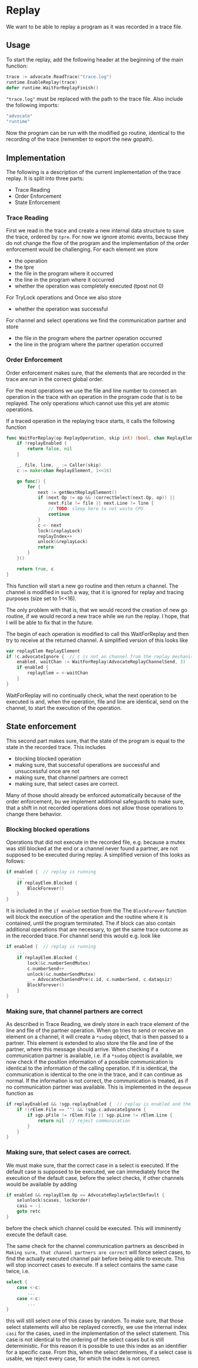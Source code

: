 # Replay
We want to be able to replay a program as it was recorded in a trace file. 

## Usage

To start the replay, add the following header at the beginning of the
main function:

```go
trace := advocate.ReadTrace("trace.log")
runtime.EnableReplay(trace)
defer runtime.WaitForReplayFinish()
```

`"trace.log"` must be replaced with the path to the trace file. Also include the following imports:
```go
"advocate"
"runtime"
```

Now the program can be run with the modified go routine, identical to the recording of the trace (remember to export the new gopath).

## Implementation
The following is a description of the current implementation of the trace replay.
It is split into three parts:

- Trace Reading
- Order Enforcement
- State Enforcement

### Trace Reading
First we read in the trace and create a new internal data structure to save
the trace, ordered by `tpre`. For now we ignore atomic events, because they do not change the flow of the program and the implementation of the order
enforcement would be challenging. For each element we store

- the operation
- the tpre
- the file in the program where it occurred
- the line in the program where it occurred
- whether the operation was completely executed (tpost not 0)

For TryLock operations and Once we also store

- whether the operation was successful

For channel and select operations we find the communication partner and store

- the file in the program where the partner operation occurred
- the line in the program where the partner operation occurred


### Order Enforcement
Order enforcement makes sure, that the elements that are recorded in the trace
are run in the correct global order.

For the most operations we use the file and line number to connect an operation
in the trace with an operation in the program code that is to be replayed. The
only operations which cannot use this yet are atomic operations.

If a traced operation in the replaying trace starts, it calls the following function
```go
func WaitForReplay(op ReplayOperation, skip int) (bool, chan ReplayElement) {
	if !replayEnabled {
		return false, nil
	}

	_, file, line, _ := Caller(skip)
	c := make(chan ReplayElement, 1<<16)

	go func() {
		for {
			next := getNextReplayElement()
			if (next.Op != op && !correctSelect(next.Op, op)) ||
				next.File != file || next.Line != line {
				// TODO: sleep here to not waste CPU
				continue
			}
			c <- next
			lock(&replayLock)
			replayIndex++
			unlock(&replayLock)
			return
		}
	}()

	return true, c
}
```

This function will start a new go routine and then return a channel. The channel
is modified in such a way, that it is ignored for replay and tracing purposes (size set to 1<<16).

The only problem with that is, that we would record the creation of new go
routine, if we would record a new trace while we run the replay. I hope, that I
will be able to fix that in the future.

The begin of each operation is modified to call this WaitForReplay and then
try to receive at the returned channel. A simplified version of this looks like
```go
var replayElem ReplayElement
if !c.advocateIgnore {  // c is not an channel from the replay mechanism
    enabled, waitChan := WaitForReplay(AdvocateReplayChannelSend, 3)
    if enabled {
        replayElem = <-waitChan
    }
}
```
WaitForReplay will no continually check, what the next operation to be executed
is and, when the operation, file and line are identical, send on the channel,
to start the execution of the operation.

## State enforcement
This second part makes sure, that the state of the program is equal to the state
in the recorded trace. This includes

- blocking blocked operation
- making sure, that successful operations are successful and unsuccessful once are not
- making sure, that channel partners are correct
- making sure, that select cases are correct.

Many of those should already be enforced automatically because of the order enforcement, bu we implement additional safeguards to make sure, that a shift in
not recorded operations does not allow those operations to change there behavior.

### Blocking blocked operations
Operations that did not execute in the recorded file, e.g. because a mutex was
still blocked at the end or a channel never found a partner, are not supposed to
be executed during replay. A simplified version of this looks as follows:
```go
if enabled {  // replay is running
    ...
    if replayElem.Blocked {
        BlockForever()
    }
}
```
It is included in the `if enabled` section from the
The `BlockForever` function will block the execution of the operation and the
routine where it is contained, until the program terminated. The if block can
also contain additional operations that are necessary, to get the same trace
outcome as in the recorded trace. For channel send this would e.g. look like
```go
if enabled {  // replay is running
    ...
    if replayElem.Blocked {
        lock(&c.numberSendMutex)
        c.numberSend++
        unlock(&c.numberSendMutex)
        _ = AdvocateChanSendPre(c.id, c.numberSend, c.dataqsiz)
        BlockForever()
    }
}
```

<!--
### Making sure, that successful operations are successful and unsuccessful once are not
This is only relevant for Try(R)Lock operations and Once. For operations that
were not successful we will, after the necessary steps to record the operation
are taken, just return. This is equal to an unsuccessful operations. For an once.Do
this would look as follows:
```go
if envable {  // replay is running
    ...
    if !elem.Suc {
        if o.id == 0 {
            o.id = runtime.GetAdvocateObjectId()
        }
        index := runtime.AdvocateOncePre(o.id)
        runtime.AdvocateOncePost(index, false)
        return
    }
}
```
Operations that were successful in the trace can now not be blocked by incorrectly
executed unsuccessful operations and therefor do not need any additional
change.
-->

### Making sure, that channel partners are correct
As described in Trace Reading, we direly store in each trace element of the
line and file of the partner operation. When go tries to send or receive
an element on a channel, it will create a `*sudog` object, that is then passed
to a partner. This element is extended to also store the file and line of the
partner, where this message should arrive. When checking if a communication
partner is available, i.e. if a `*sudog` object is available, we now check if
the position information of a possible communication is identical to the information
of the calling operation. If it is identical, the communication is identical to
the one in the trace, and it can continue as normal. If the information is not correct, the communication is treated, as if no communication partner was available.
This is implemented in the `dequeue` function as
```go
if replayEnabled && !sgp.replayEnabled {  // replay is enabled and the channel is not part of the replay mechanism
    if !(rElem.File == "") && !sgp.c.advocateIgnore {
        if sgp.pFile != rElem.File || sgp.pLine != rElem.Line {
            return nil  // reject communication
        }
    }
}
```

### Making sure, that select cases are correct.
We must make sure, that the correct case in a select is executed.
If the default case is supposed to be executed, we can immediately force the
execution of the default case, before the select checks, if other channels
would be available by adding
```go
if enabled && replayElem.Op == AdvocateReplaySelectDefault {
    selunlock(scases, lockorder)
    casi = -1
    goto retc
}
```
before the check which channel could be executed. This will imminently execute
the default case.

The same check for the channel communication partners as described in `Making sure, that channel partners are correct` will force select cases, to find the actually executed channel pair before being able to execute. This will stop incorrect cases to execute.
If a select contains the same case twice, i.e.
```go
select {
    case <-c:
        ...
    case <-c:
        ...
}
```
this will still select one of this cases by random. To make sure, that those select statements will also be replayed correctly, we use the internal index `casi` for the cases, used in the implementation of the select statement. This case is not identical to the ordering of the select cases but is still deterministic. For this reason it is possible to use this index as an identifier for a specific case. From this, when the select determines, if a select case is usable, we reject every case, for which the index is not correct.